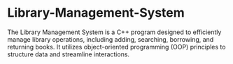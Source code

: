 # Library-Management-System
The Library Management System is a C++ program designed to efficiently manage library operations, including adding, searching, borrowing, and returning books. It utilizes object-oriented programming (OOP) principles to structure data and streamline interactions.
